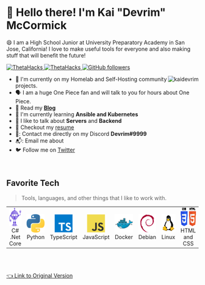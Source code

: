 # :wave: Hello there! I'm Kai "Devrim" McCormick</h1>
:smile: I am a High School Junior at University Preparatory Academy in San Jose, California! I love to make useful tools for everyone and also making stuff that will benefit the future!</h3>

<p align="left">
  <a href="https://thetahacks.tech">
    <img src="https://img.shields.io/badge/Volunteer%20At-ThetaHacks-purple?link=https://thetahacks.tech?" alt="ThetaHacks" />
  </a>
  <a href="https://codeday.org">
    <img src="https://img.shields.io/badge/Volunteer%20At-CodeDay-orange?link=https://codeday.org?" alt="ThetaHacks" />
  </a>
  <a href="https://github.com/KaiDevrim?tab=followers">
    <img alt="GitHub followers" src="https://img.shields.io/github/followers/KaiDevrim?color=green&logo=github">
  </a>
</p>

<a href="#kaidevrim-title">
  <img src="https://github-readme-stats.vercel.app/api?username=kaidevrim&show_icons=true&count_private=true&include_all_commits=true" alt="kaidevrim" align="right" />
</a>

* :office:  I'm currently on my Homelab and Self-Hosting community projects.
* 🗣️  I am a huge One Piece fan and will talk to you for hours about One Piece.
* :newspaper:   Read my **[Blog](https://blog.devrim.tech)**
* :seedling:   I'm currently learning **Ansible and Kubernetes**
* :speech_balloon:   I like to talk about **Servers** and **Backend**
* :email:   Checkout my [resume](https://devrim.tech/Kai_McCormick_Resume.pdf)
* 🐧:   Contact me directly on my Discord **Devrim#9999**
* 📬:   Email me about 
* :bird:  Follow me on [Twitter](https://twitter.com/devrimkai)

<br>

<h2 align="left">Favorite Tech</h2>

> Tools, languages, and other things that I like to work with.

<table>
  <tr>
    <td align="center" width="96">
        <img src="./img/bot.svg" width="48" height="48" alt="C#" />
      <br>C# .Net Core
    </td>
    <td align="center" width="96">
        <img src="./img/python.svg" width="48" height="48" alt="Python" />
      <br>Python
    </td>
    <td align="center" width="96">
        <img src="./img/typescript.svg" width="48" height="48" alt="TypeScript" />
      <br>TypeScript
    </td>
    <td align="center" width="96">
        <img src="./img/javascript.svg" width="48" height="48" alt="JavaScript" />
      <br>JavaScript
    </td>
    <td align="center" width="96">
        <img src="./img/docker.svg" width="48" height="48" alt="Docker" />
      <br>Docker
    </td>
    <td align="center" width="96">
        <img src="./img/debian.svg" width="48" height="48" alt="Debian" />
      <br>Debian
    </td>
    <td align="center" width="96">
        <img src="./img/Tux.svg" width="48" height="48" alt="Linux" />
      <br>Linux
    </td>
    <td align="center" width="96">
        <img src="./img/htmlandcss.svg" width="64" height="48" alt="HTMl and CSS" />
      <br>HTML and CSS
    </td>
  </tr>
</table>

<!-- links -->
<br> </br>

<a href="https://github.com/abhisheknaiidu/awesome-github-profile-readme"> :point_left: Link to Original Version</a>

